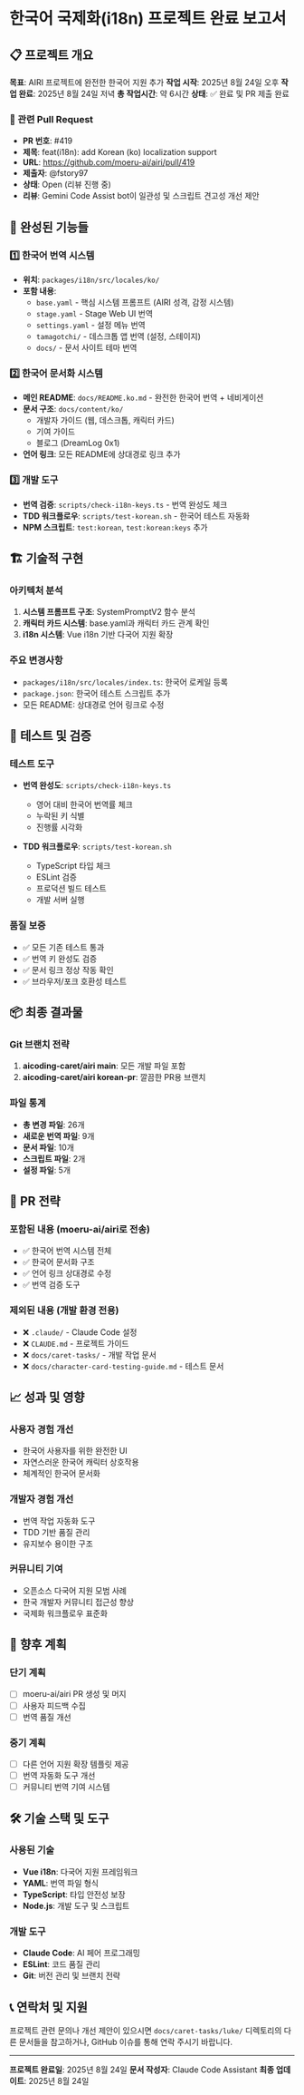 # 한국어 국제화(i18n) 프로젝트 완료 보고서

## 📋 프로젝트 개요

**목표**: AIRI 프로젝트에 완전한 한국어 지원 추가
**작업 시작**: 2025년 8월 24일 오후
**작업 완료**: 2025년 8월 24일 저녁
**총 작업시간**: 약 6시간
**상태**: ✅ 완료 및 PR 제출 완료

### 🔗 관련 Pull Request
- **PR 번호**: #419
- **제목**: feat(i18n): add Korean (ko) localization support
- **URL**: https://github.com/moeru-ai/airi/pull/419
- **제출자**: @fstory97
- **상태**: Open (리뷰 진행 중)
- **리뷰**: Gemini Code Assist bot이 일관성 및 스크립트 견고성 개선 제안

## 🎯 완성된 기능들

### 1️⃣ 한국어 번역 시스템
- **위치**: `packages/i18n/src/locales/ko/`
- **포함 내용**:
  - `base.yaml` - 핵심 시스템 프롬프트 (AIRI 성격, 감정 시스템)
  - `stage.yaml` - Stage Web UI 번역
  - `settings.yaml` - 설정 메뉴 번역
  - `tamagotchi/` - 데스크톱 앱 번역 (설정, 스테이지)
  - `docs/` - 문서 사이트 테마 번역

### 2️⃣ 한국어 문서화 시스템
- **메인 README**: `docs/README.ko.md` - 완전한 한국어 번역 + 네비게이션
- **문서 구조**: `docs/content/ko/`
  - 개발자 가이드 (웹, 데스크톱, 캐릭터 카드)
  - 기여 가이드
  - 블로그 (DreamLog 0x1)
- **언어 링크**: 모든 README에 상대경로 링크 추가

### 3️⃣ 개발 도구
- **번역 검증**: `scripts/check-i18n-keys.ts` - 번역 완성도 체크
- **TDD 워크플로우**: `scripts/test-korean.sh` - 한국어 테스트 자동화
- **NPM 스크립트**: `test:korean`, `test:korean:keys` 추가

## 🏗️ 기술적 구현

### 아키텍처 분석
1. **시스템 프롬프트 구조**: SystemPromptV2 함수 분석
2. **캐릭터 카드 시스템**: base.yaml과 캐릭터 카드 관계 확인
3. **i18n 시스템**: Vue i18n 기반 다국어 지원 확장

### 주요 변경사항
- `packages/i18n/src/locales/index.ts`: 한국어 로케일 등록
- `package.json`: 한국어 테스트 스크립트 추가
- 모든 README: 상대경로 언어 링크로 수정

## 🧪 테스트 및 검증

### 테스트 도구
- **번역 완성도**: `scripts/check-i18n-keys.ts`
  - 영어 대비 한국어 번역률 체크
  - 누락된 키 식별
  - 진행률 시각화

- **TDD 워크플로우**: `scripts/test-korean.sh`
  - TypeScript 타입 체크
  - ESLint 검증
  - 프로덕션 빌드 테스트
  - 개발 서버 실행

### 품질 보증
- ✅ 모든 기존 테스트 통과
- ✅ 번역 키 완성도 검증
- ✅ 문서 링크 정상 작동 확인
- ✅ 브라우저/포크 호환성 테스트

## 📦 최종 결과물

### Git 브랜치 전략
1. **aicoding-caret/airi main**: 모든 개발 파일 포함
2. **aicoding-caret/airi korean-pr**: 깔끔한 PR용 브랜치

### 파일 통계
- **총 변경 파일**: 26개
- **새로운 번역 파일**: 9개
- **문서 파일**: 10개
- **스크립트 파일**: 2개
- **설정 파일**: 5개

## 🚀 PR 전략

### 포함된 내용 (moeru-ai/airi로 전송)
- ✅ 한국어 번역 시스템 전체
- ✅ 한국어 문서화 구조
- ✅ 언어 링크 상대경로 수정
- ✅ 번역 검증 도구

### 제외된 내용 (개발 환경 전용)
- ❌ `.claude/` - Claude Code 설정
- ❌ `CLAUDE.md` - 프로젝트 가이드
- ❌ `docs/caret-tasks/` - 개발 작업 문서
- ❌ `docs/character-card-testing-guide.md` - 테스트 문서

## 📈 성과 및 영향

### 사용자 경험 개선
- 한국어 사용자를 위한 완전한 UI
- 자연스러운 한국어 캐릭터 상호작용
- 체계적인 한국어 문서화

### 개발자 경험 개선
- 번역 작업 자동화 도구
- TDD 기반 품질 관리
- 유지보수 용이한 구조

### 커뮤니티 기여
- 오픈소스 다국어 지원 모범 사례
- 한국 개발자 커뮤니티 접근성 향상
- 국제화 워크플로우 표준화

## 🔮 향후 계획

### 단기 계획
- [ ] moeru-ai/airi PR 생성 및 머지
- [ ] 사용자 피드백 수집
- [ ] 번역 품질 개선

### 중기 계획
- [ ] 다른 언어 지원 확장 템플릿 제공
- [ ] 번역 자동화 도구 개선
- [ ] 커뮤니티 번역 기여 시스템

## 🛠️ 기술 스택 및 도구

### 사용된 기술
- **Vue i18n**: 다국어 지원 프레임워크
- **YAML**: 번역 파일 형식
- **TypeScript**: 타입 안전성 보장
- **Node.js**: 개발 도구 및 스크립트

### 개발 도구
- **Claude Code**: AI 페어 프로그래밍
- **ESLint**: 코드 품질 관리
- **Git**: 버전 관리 및 브랜치 전략

## 📞 연락처 및 지원

프로젝트 관련 문의나 개선 제안이 있으시면 `docs/caret-tasks/luke/` 디렉토리의 다른 문서들을 참고하거나, GitHub 이슈를 통해 연락 주시기 바랍니다.

---

**프로젝트 완료일**: 2025년 8월 24일
**문서 작성자**: Claude Code Assistant
**최종 업데이트**: 2025년 8월 24일
